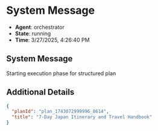 # System Message

- **Agent**: orchestrator
- **State**: running
- **Time**: 3/27/2025, 4:26:40 PM

## System Message

Starting execution phase for structured plan

## Additional Details

```json
{
  "planId": "plan_1743072999996_8614",
  "title": "7-Day Japan Itinerary and Travel Handbook"
}
```

